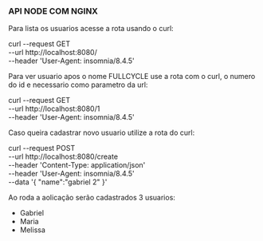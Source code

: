 ### API NODE COM NGINX

Para lista os usuarios acesse a rota usando o curl:

curl --request GET \
  --url http://localhost:8080/ \
  --header 'User-Agent: insomnia/8.4.5'

Para ver usuario apos o nome FULLCYCLE use a rota com o curl, o numero do id e necessario como parametro da url:

curl --request GET \
  --url http://localhost:8080/1 \
  --header 'User-Agent: insomnia/8.4.5'

Caso queira cadastrar novo usuario utilize a rota do curl:

curl --request POST \
  --url http://localhost:8080/create \
  --header 'Content-Type: application/json' \
  --header 'User-Agent: insomnia/8.4.5' \
  --data '{
	"name":"gabriel 2"
}'

Ao roda a aolicação serão cadastrados 3 usuarios:
 - Gabriel
 - Maria
 - Melissa
 